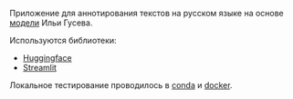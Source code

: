 Приложение для аннотирования текстов на русском языке на основе [модели](https://huggingface.co/IlyaGusev/rut5_base_sum_gazeta) Ильи Гусева.

Используются библиотеки:
- [Huggingface](https://huggingface.co/)
- [Streamlit](https://streamlit.io/)

Локальное тестирование проводилось в [conda](https://docs.conda.io/en/latest/) и [docker](https://www.docker.com/).